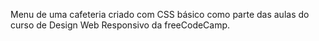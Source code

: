 Menu de uma cafeteria criado com CSS básico como parte das aulas do curso de Design Web Responsivo da freeCodeCamp.
